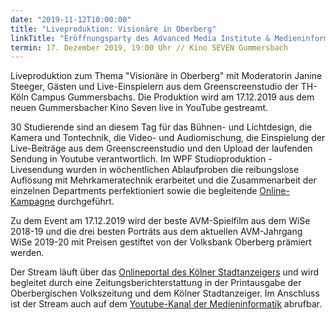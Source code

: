 ```yaml
---
date: "2019-11-12T10:00:00"
title: "Liveproduktion: Visionäre in Oberberg"
linkTitle: "Eröffnungsparty des Advanced Media Institute & Medieninformatik Jubiläums-Showcase"
termin: 17. Dezember 2019, 19:00 Uhr // Kino SEVEN Gummersbach
---
```



Liveproduktion zum Thema "Visionäre in Oberberg" mit Moderatorin Janine Steeger, Gästen und Live-Einspielern aus dem Greenscreenstudio der TH-Köln Campus Gummersbachs. Die Produktion wird am 17.12.2019 aus dem neuen Gummersbacher Kino Seven live in YouTube gestreamt. 

30 Studierende sind an diesem Tag für das Bühnen- und Lichtdesign, die Kamera und Tontechnik, die Video- und Audiomischung, die Einspielung der Live-Beiträge aus dem Greenscreenstudio und den Upload der laufenden Sendung in Youtube verantwortlich. Im WPF Studioproduktion - Livesendung wurden in wöchentlichen Ablaufproben die reibungslose Auflösung mit Mehrkameratechnik erarbeitet und die Zusammenarbeit der einzelnen Departments perfektioniert sowie die begleitende [Online-Kampagne](https://www.facebook.com/MPOberberg/) durchgeführt.

Zu dem Event am 17.12.2019 wird der beste AVM-Spielfilm aus dem WiSe 2018-19 und die drei besten Porträts aus dem aktuellen AVM-Jahrgang WiSe 2019-20 mit Preisen gestiftet von der Volksbank Oberberg prämiert werden. 

Der Stream läuft über das [Onlineportal des Kölner Stadtanzeigers](https://www.youtube.com/user/kstaTV) und wird begleitet durch eine Zeitungsberichterstattung in der Printausgabe der Oberbergischen Volkszeitung und dem Kölner Stadtanzeiger. Im Anschluss ist der Stream auch auf dem [Youtube-Kanal der Medieninformatik](https://www.youtube.com/user/mikoeln) abrufbar.
